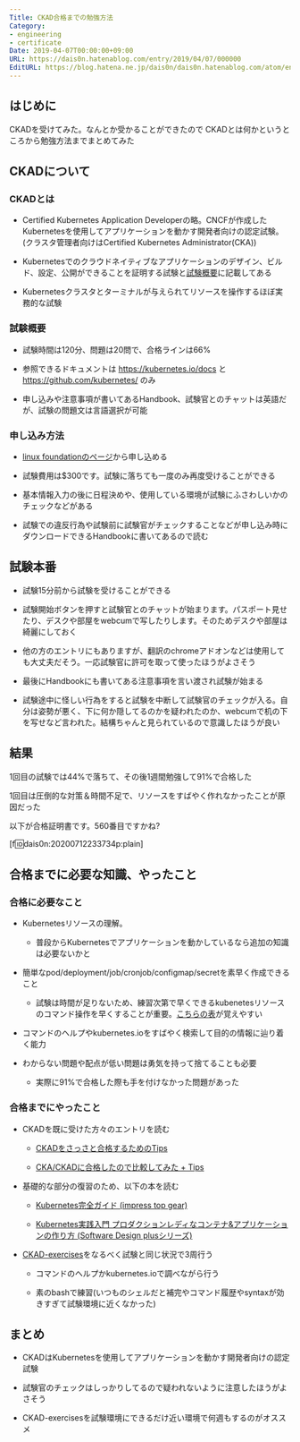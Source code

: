 ```yaml
---
Title: CKAD合格までの勉強方法
Category:
- engineering
- certificate
Date: 2019-04-07T00:00:00+09:00
URL: https://dais0n.hatenablog.com/entry/2019/04/07/000000
EditURL: https://blog.hatena.ne.jp/dais0n/dais0n.hatenablog.com/atom/entry/26006613597538679
---
```


## はじめに
CKADを受けてみた。なんとか受かることができたので
CKADとは何かというところから勉強方法までまとめてみた

## CKADについて

### CKADとは

- Certified Kubernetes Application Developerの略。CNCFが作成したKubernetesを使用してアプリケーションを動かす開発者向けの認定試験。(クラスタ管理者向けはCertified Kubernetes Administrator(CKA))

- Kubernetesでのクラウドネイティブなアプリケーションのデザイン、ビルド、設定、公開ができることを証明する試験と[試験概要](https://www.cncf.io/certification/ckad/)に記載してある

- Kubernetesクラスタとターミナルが与えられてリソースを操作するほぼ実務的な試験

### 試験概要
- 試験時間は120分、問題は20問で、合格ラインは66%

- 参照できるドキュメントは https://kubernetes.io/docs と https://github.com/kubernetes/ のみ

- 申し込みや注意事項が書いてあるHandbook、試験官とのチャットは英語だが、試験の問題文は言語選択が可能

### 申し込み方法

- [linux foundationのページ](https://www.cncf.io/certification/ckad/)から申し込める

- 試験費用は$300です。試験に落ちても一度のみ再度受けることができる

- 基本情報入力の後に日程決めや、使用している環境が試験にふさわしいかのチェックなどがある

- 試験での違反行為や試験前に試験官がチェックすることなどが申し込み時にダウンロードできるHandbookに書いてあるので読む

## 試験本番

- 試験15分前から試験を受けることができる

- 試験開始ボタンを押すと試験官とのチャットが始まります。パスポート見せたり、デスクや部屋をwebcumで写したりします。そのためデスクや部屋は綺麗にしておく

- 他の方のエントリにもありますが、翻訳のchromeアドオンなどは使用しても大丈夫だそう。一応試験官に許可を取って使ったほうがよさそう

- 最後にHandbookにも書いてある注意事項を言い渡され試験が始まる

- 試験途中に怪しい行為をすると試験を中断して試験官のチェックが入る。自分は姿勢が悪く、下に何か隠してるのかを疑われたのか、webcumで机の下を写せなど言われた。結構ちゃんと見られているので意識したほうが良い

## 結果

1回目の試験では44%で落ちて、その後1週間勉強して91%で合格した

1回目は圧倒的な対策＆時間不足で、リソースをすばやく作れなかったことが原因だった

以下が合格証明書です。560番目ですかね?

[f:id:dais0n:20200712233734p:plain]

## 合格までに必要な知識、やったこと

### 合格に必要なこと

- Kubernetesリソースの理解。

  - 普段からKubernetesでアプリケーションを動かしているなら追加の知識は必要ないかと

- 簡単なpod/deployment/job/cronjob/configmap/secretを素早く作成できること

  - 試験は時間が足りないため、練習次第で早くできるkubenetesリソースのコマンド操作を早くすることが重要。[こちらの表](https://qiita.com/oke-py/items/e8bf3863c8f48d750427#kubectl-run%E3%81%AB%E3%82%88%E3%82%8B%E3%83%AA%E3%82%BD%E3%83%BC%E3%82%B9%E4%BD%9C%E6%88%90)が覚えやすい

- コマンドのヘルプやkubernetes.ioをすばやく検索して目的の情報に辿り着く能力

- わからない問題や配点が低い問題は勇気を持って捨てることも必要
  - 実際に91%で合格した際も手を付けなかった問題があった

### 合格までにやったこと
- CKADを既に受けた方々のエントリを読む

  - [CKADをさっさと合格するためのTips](https://qiita.com/kentakozuka/items/c1a30f1545752264dfe6)

  - [CKA/CKADに合格したので比較してみた + Tips](https://qiita.com/oke-py/items/e8bf3863c8f48d750427)

- 基礎的な部分の復習のため、以下の本を読む

  - [Kubernetes完全ガイド (impress top gear)](https://www.amazon.co.jp/Kubernetes%E5%AE%8C%E5%85%A8%E3%82%AC%E3%82%A4%E3%83%89-impress-top-gear-%E9%9D%92%E5%B1%B1/dp/4295004804/ref=sr_1_1?__mk_ja_JP=%E3%82%AB%E3%82%BF%E3%82%AB%E3%83%8A&keywords=kubernetes&qid=1554566717&s=gateway&sr=8-1)

  - [Kubernetes実践入門 プロダクションレディなコンテナ&アプリケーションの作り方 (Software Design plusシリーズ)](https://www.amazon.co.jp/Kubernetes実践入門-プロダクションレディなコンテナ-アプリケーションの作り方-Software-plusシリーズ/dp/4297104385/ref=sr_1_2?__mk_ja_JP=カタカナ&keywords=kubernetes&qid=1554566747&s=gateway&sr=8-2)

- [CKAD-exercises](https://github.com/dgkanatsios/CKAD-exercises)をなるべく試験と同じ状況で3周行う

  - コマンドのヘルプかkubernetes.ioで調べながら行う

  - 素のbashで練習(いつものシェルだと補完やコマンド履歴やsyntaxが効きすぎて試験環境に近くなかった)

## まとめ

- CKADはKubernetesを使用してアプリケーションを動かす開発者向けの認定試験

- 試験官のチェックはしっかりしてるので疑われないように注意したほうがよさそう

- CKAD-exercisesを試験環境にできるだけ近い環境で何週もするのがオススメ
